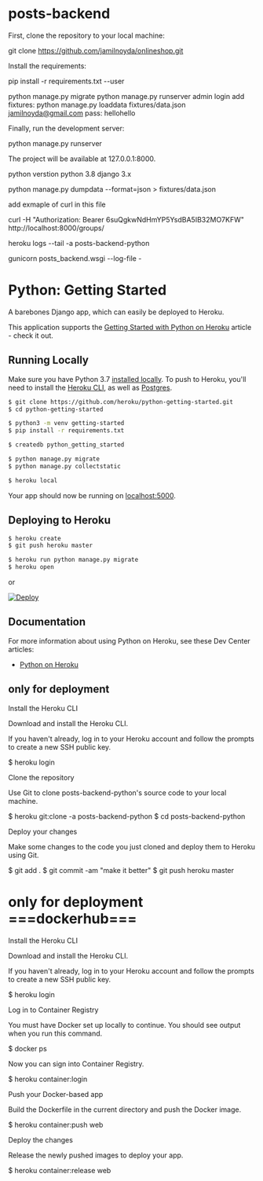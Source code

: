 # posts-backend

First, clone the repository to your local machine:

git clone https://github.com/jamilnoyda/onlineshop.git

Install the requirements:

pip install -r requirements.txt --user

python manage.py migrate
python manage.py runserver
admin login
add fixtures:
python manage.py loaddata fixtures/data.json
jamilnoyda@gmail.com
pass: hellohello


Finally, run the development server:

python manage.py runserver

The project will be available at 127.0.0.1:8000.


 python verstion  python 3.8
  django 3.x


python manage.py dumpdata --format=json > fixtures/data.json 




add exmaple of curl in this file


curl -H "Authorization: Bearer 6suQgkwNdHmYP5YsdBA5IB32MO7KFW" http://localhost:8000/groups/


heroku logs --tail -a  posts-backend-python


 gunicorn posts_backend.wsgi --log-file -




# Python: Getting Started

A barebones Django app, which can easily be deployed to Heroku.

This application supports the [Getting Started with Python on Heroku](https://devcenter.heroku.com/articles/getting-started-with-python) article - check it out.

## Running Locally

Make sure you have Python 3.7 [installed locally](http://install.python-guide.org). To push to Heroku, you'll need to install the [Heroku CLI](https://devcenter.heroku.com/articles/heroku-cli), as well as [Postgres](https://devcenter.heroku.com/articles/heroku-postgresql#local-setup).

```sh
$ git clone https://github.com/heroku/python-getting-started.git
$ cd python-getting-started

$ python3 -m venv getting-started
$ pip install -r requirements.txt

$ createdb python_getting_started

$ python manage.py migrate
$ python manage.py collectstatic

$ heroku local
```

Your app should now be running on [localhost:5000](http://localhost:5000/).

## Deploying to Heroku

```sh
$ heroku create
$ git push heroku master

$ heroku run python manage.py migrate
$ heroku open
```
or

[![Deploy](https://www.herokucdn.com/deploy/button.svg)](https://heroku.com/deploy)

## Documentation

For more information about using Python on Heroku, see these Dev Center articles:

- [Python on Heroku](https://devcenter.heroku.com/categories/python)





## only for  deployment


Install the Heroku CLI

Download and install the Heroku CLI.

If you haven't already, log in to your Heroku account and follow the prompts to create a new SSH public key.

$ heroku login

Clone the repository

Use Git to clone posts-backend-python's source code to your local machine.

$ heroku git:clone -a posts-backend-python
$ cd posts-backend-python

Deploy your changes

Make some changes to the code you just cloned and deploy them to Heroku using Git.

$ git add .
$ git commit -am "make it better"
$ git push heroku master



# only for deployment ===dockerhub===

Install the Heroku CLI

Download and install the Heroku CLI.

If you haven't already, log in to your Heroku account and follow the prompts to create a new SSH public key.

$ heroku login

Log in to Container Registry

You must have Docker set up locally to continue. You should see output when you run this command.

$ docker ps

Now you can sign into Container Registry.

$ heroku container:login

Push your Docker-based app

Build the Dockerfile in the current directory and push the Docker image.

$ heroku container:push web

Deploy the changes

Release the newly pushed images to deploy your app.

$ heroku container:release web

